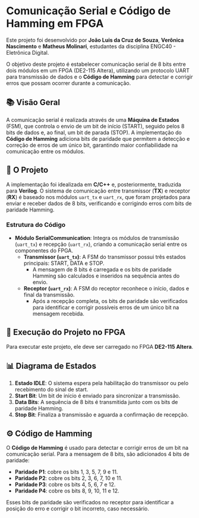 # Comunicação Serial e Código de Hamming em FPGA

Este projeto foi desenvolvido por **João Luis da Cruz de Souza**, **Verônica Nascimento** e **Matheus Molinari**, estudantes da disciplina ENGC40 - Eletrônica Digital.

O objetivo deste projeto é estabelecer comunicação serial de 8 bits entre dois módulos em um FPGA (DE2-115 Altera), utilizando um protocolo UART para transmissão de dados e o **Código de Hamming** para detectar e corrigir erros que possam ocorrer durante a comunicação.

## 📚 Visão Geral
A comunicação serial é realizada através de uma **Máquina de Estados** (FSM), que controla o envio de um bit de início (START), seguido pelos 8 bits de dados e, ao final, um bit de parada (STOP). A implementação do **Código de Hamming** adiciona bits de paridade que permitem a detecção e correção de erros de um único bit, garantindo maior confiabilidade na comunicação entre os módulos.

## 🔧 O Projeto
A implementação foi idealizada em **C/C++** e, posteriormente, traduzida para **Verilog**. O sistema de comunicação entre transmissor (**TX**) e receptor (**RX**) é baseado nos módulos `uart_tx` e `uart_rx`, que foram projetados para enviar e receber dados de 8 bits, verificando e corrigindo erros com bits de paridade Hamming.

### Estrutura do Código
- **Módulo SerialCommunication**: Integra os módulos de transmissão (`uart_tx`) e recepção (`uart_rx`), criando a comunicação serial entre os componentes do FPGA.
  - **Transmissor (`uart_tx`)**: A FSM do transmissor possui três estados principais: START, DATA e STOP.
    - A mensagem de 8 bits é carregada e os bits de paridade Hamming são calculados e inseridos na sequência antes do envio.
  - **Receptor (`uart_rx`)**: A FSM do receptor reconhece o início, dados e final da transmissão.
    - Após a recepção completa, os bits de paridade são verificados para identificar e corrigir possíveis erros de um único bit na mensagem recebida.

## 🚀 Execução do Projeto no FPGA
Para executar este projeto, ele deve ser carregado no FPGA **DE2-115 Altera**.

## 📊 Diagrama de Estados
1. **Estado IDLE**: O sistema espera pela habilitação do transmissor ou pelo recebimento do sinal de start.
2. **Start Bit**: Um bit de início é enviado para sincronizar a transmissão.
3. **Data Bits**: A sequência de 8 bits é transmitida junto com os bits de paridade Hamming.
4. **Stop Bit**: Finaliza a transmissão e aguarda a confirmação de recepção.

## ⚙️ Código de Hamming
O **Código de Hamming** é usado para detectar e corrigir erros de um bit na comunicação serial. Para a mensagem de 8 bits, são adicionados 4 bits de paridade:

- **Paridade P1**: cobre os bits 1, 3, 5, 7, 9 e 11.
- **Paridade P2**: cobre os bits 2, 3, 6, 7, 10 e 11.
- **Paridade P3**: cobre os bits 4, 5, 6, 7 e 12.
- **Paridade P4**: cobre os bits 8, 9, 10, 11 e 12.

Esses bits de paridade são verificados no receptor para identificar a posição do erro e corrigir o bit incorreto, caso necessário.

